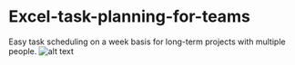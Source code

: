 # Excel-task-planning-for-teams
Easy task scheduling on a week basis for long-term projects with multiple people.
![alt text]([http://url/to/img.png](https://github.com/JaredBeluzi/Excel-task-planning-for-teams/blob/main/Task%20Planning.png)https://github.com/JaredBeluzi/Excel-task-planning-for-teams/blob/main/Task%20Planning.png)
